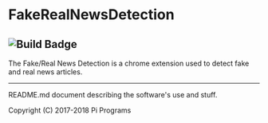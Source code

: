 # FakeRealNewsDetection

![Build Badge][null]
-----
The Fake/Real News Detection is a chrome extension used to detect fake and real news articles.

-----
README.md document describing the software's use and stuff.

Copyright (C) 2017-2018 Pi Programs

[null]: https://null.null/
[badge1]: https://img.shields.io/teamcity/http/teamcity.jetbrains.com/s/bt345.svg
